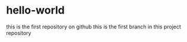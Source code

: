 # hello-world
this is the first repository on github
this is the first branch in this project repository
